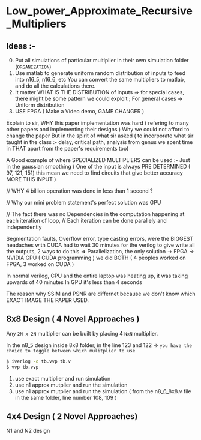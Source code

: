 # Low_power_Approximate_Recursive_Multipliers

## Ideas :-
0. Put all simulations of particular multiplier in their own simulation folder (`ORGANIZATION`)
1. Use matlab to generate uniform random distribution of inputs to feed into n16_5, n16_6, etc 
    You can convert the same multipliers to matlab, and do all the calculations there.
2. It matter WHAT IS THE DISTRIBUTION of inputs 
    => for special cases, there might be some pattern we could exploit ; For general cases => Uniform distribution
3. USE FPGA ( Make a Video demo, GAME CHANGER )


Explain to sir, WHY this paper implementation was hard ( refering to many other papers and implementing their designs )
Why we could not afford to change the paper
But in the spirit of what sir asked ( to incorporate what sir taught in the class :- delay, critical path, analysis from genus we spent time in THAT apart from the paper's requirements too)

A Good example of where SPECIALIZED MULTIPLIERS can be used :-
Just in the gaussian smoothing ( One of the input is always PRE DETERMINED ( 97, 121, 151) this mean we need to find circuits that give better accuracy MORE THIS INPUT )


// WHY 4 billion operation was done in less than 1 second ?

// Why our mini problem statement's perfect solution was GPU

// The fact there was no Dependencies in the computation happening at each iteration of loop,
// Each iteration can be done parallely and independently 

Segmentation faults, Overflow error, type casting errors, were the BIGGEST headaches with CUDA
had to wait 30 minutes for the verilog to give write all the outputs, 
2 ways to do this => Parallelization, the only solution
-> FPGA
-> NVIDIA GPU ( CUDA programming )
we did BOTH ( 4 peoples worked on FPGA, 3 worked on CUDA )

    
In normal verilog, CPU and the entire laptop was heating up, it was taking upwards of 40 minutes 
In GPU it's less than 4 seconds

The reason why SSIM and PSNR are differnet because we don't know which EXACT IMAGE THE PAPER USED.



## 8x8 Design ( 4 Novel Approaches )

Any `2N x 2N` multiplier can be built by placing 4 `NxN` multiplier.

In the n8_5 design inside 8x8 folder, in the line 123 and 122 => `you have the choice to toggle between which mulitplier to use` 

```bash
$ iverlog -o tb.vvp tb.v 
$ vvp tb.vvp
```

1. use exact multiplier and run simulation 
2. use n1 approx mutplier and run the simulation
3. use n1 approx mutplier and run the simulation ( from the n8_6_8x8.v file in the same folder, line number 108, 109 )


## 4x4 Design ( 2 Novel Approaches)
N1 and N2 design